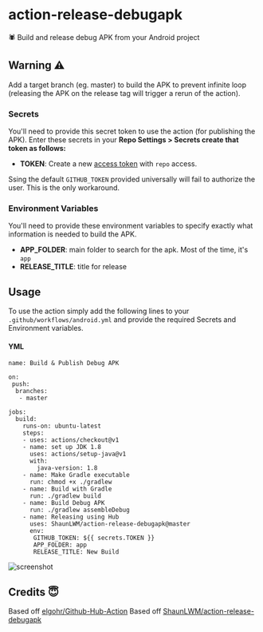 # action-release-debugapk
🕷 Build and release debug APK from your Android project


## Warning ⚠
Add a target branch (eg. master) to build the APK to prevent infinite loop (releasing the APK on the release tag will trigger a rerun of the action).

### Secrets

You'll need to provide this secret token to use the action (for publishing the APK). Enter these secrets in your **Repo Settings > Secrets create that token as follows:**

* **TOKEN**: Create a new [access token](https://github.com/settings/tokens) with `repo` access.

Ssing the default `GITHUB_TOKEN` provided universally will fail to authorize the user. This is the only workaround.

### Environment Variables

You'll need to provide these environment variables to specify exactly what information is needed to build the APK.

* **APP_FOLDER**: main folder to search for the apk. Most of the time, it's `app`
* **RELEASE_TITLE**: title for release

## Usage

To use the action simply add the following lines to your `.github/workflows/android.yml` and provide the required Secrets and Environment variables.

#### YML
```
name: Build & Publish Debug APK

on:
 push:
  branches:
   - master
   
jobs:
  build:
    runs-on: ubuntu-latest
    steps:
    - uses: actions/checkout@v1
    - name: set up JDK 1.8
      uses: actions/setup-java@v1
      with:
        java-version: 1.8
    - name: Make Gradle executable
      run: chmod +x ./gradlew
    - name: Build with Gradle
      run: ./gradlew build
    - name: Build Debug APK
      run: ./gradlew assembleDebug
    - name: Releasing using Hub
      uses: ShaunLWM/action-release-debugapk@master
      env:
       GITHUB_TOKEN: ${{ secrets.TOKEN }}
       APP_FOLDER: app
       RELEASE_TITLE: New Build
```

![screenshot](screenshot.png)

## Credits 😇

Based off [elgohr/Github-Hub-Action](https://github.com/elgohr/Github-Hub-Action)
Based off [ ShaunLWM/action-release-debugapk](https://github.com/ShaunLWM/action-release-debugapk)
